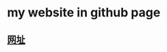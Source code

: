 # my website in github page

##  <a href="https://j10240221.github.io/zhilingege.github.io/"> 网址 </a>

